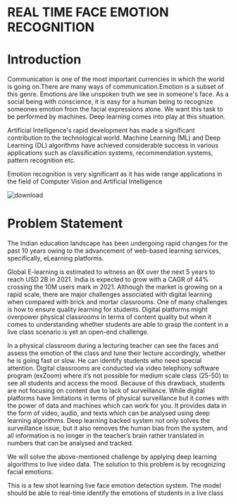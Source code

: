 # REAL TIME FACE EMOTION RECOGNITION


# Introduction

Communication is one of the most important currencies in which the world is going on.There are many ways of communication.Emotion is a subset of this genre. Emotions are like unspoken truth we see in someone's face. As a social being with conscience, it is easy for a human being to recognize someones emotion from the facial expressions alone.
We want this task to be performed by machines. Deep learning comes into play at this situation.

Artificial Intelligence's rapid development has made a significant contribution to the technological world. Machine Learning (ML) and Deep Learning (DL) algorithms have achieved considerable success in various applications such as classification systems, recommendation systems, pattern recognition etc. 


Emotion recognition is very significant as it has wide range applications in the field of Computer Vision and Artificial Intelligence


 
![download](https://user-images.githubusercontent.com/88419896/146048598-362d373a-f5a8-42d1-8ade-5f5b282ccd3c.png)
 
 
 # Problem Statement
 
 The Indian education landscape has been undergoing rapid changes for the past 10 years owing to the advancement of web-based learning services, specifically, eLearning platforms.

Global E-learning is estimated to witness an 8X over the next 5 years to reach USD 2B in 2021. India is expected to grow with a CAGR of 44% crossing the 10M users mark in 2021. Although the market is growing on a rapid scale, there are major challenges associated with digital learning when compared with brick and mortar classrooms. One of many challenges is how to ensure quality learning for students. Digital platforms might overpower physical classrooms in terms of content quality but when it comes to understanding whether students are able to grasp the content in a live class scenario is yet an open-end challenge.

In a physical classroom during a lecturing teacher can see the faces and assess the emotion of the class and tune their lecture accordingly, whether he is going fast or slow. He can identify students who need special attention. Digital classrooms are conducted via video telephony software program (exZoom) where it’s not possible for medium scale class (25-50) to see all students and access the mood. Because of this drawback, students are not focusing on content due to lack of surveillance. While digital platforms have limitations in terms of physical surveillance but it comes with the power of data and machines which can work for you. It provides data in the form of video, audio, and texts which can be analysed using deep learning algorithms. Deep learning backed system not only solves the surveillance issue, but it also removes the human bias from the system, and all information is no longer in the teacher’s brain rather translated in numbers that can be analysed and tracked.


We will solve the above-mentioned challenge by applying deep learning algorithms to live video data. The solution to this problem is by recognizing facial emotions.

This is a few shot learning live face emotion detection system. The model should be able to real-time identify the emotions of students in a live class
